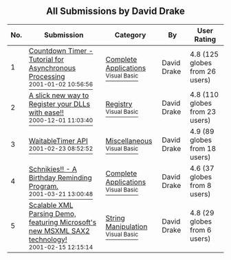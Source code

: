 ﻿<div align="center">

## All Submissions by David Drake

</div>

No.  | Submission | Category | By   | User Rating
---- | ---------- | -------- | ---- | -----------
1 | [Countdown Timer \- Tutorial for Asynchronous Processing<br /><sup>2001-01-02 10:56:56</sup>](https://github.com/Planet-Source-Code/david-drake-countdown-timer-tutorial-for-asynchronous-processing__1-14047) | [Complete Applications<br /><sup>Visual Basic</sup>](../ByCategory/complete-applications__1-27.md) | David Drake | 4.8 (125 globes from 26 users)
2 | [A slick new way to Register your DLLs with ease\!\!<br /><sup>2000-12-01 11:03:40</sup>](https://github.com/Planet-Source-Code/david-drake-a-slick-new-way-to-register-your-dlls-with-ease__1-13246) | [Registry<br /><sup>Visual Basic</sup>](../ByCategory/registry__1-36.md) | David Drake | 4.8 (110 globes from 23 users)
3 | [WaitableTimer API<br /><sup>2001-02-23 08:52:52</sup>](https://github.com/Planet-Source-Code/david-drake-waitabletimer-api__1-21420) | [Miscellaneous<br /><sup>Visual Basic</sup>](../ByCategory/miscellaneous__1-1.md) | David Drake | 4.9 (89 globes from 18 users)
4 | [Schnikies\!\! \- A Birthday Reminding Program\.<br /><sup>2001-03-21 13:00:48</sup>](https://github.com/Planet-Source-Code/david-drake-schnikies-a-birthday-reminding-program__1-22089) | [Complete Applications<br /><sup>Visual Basic</sup>](../ByCategory/complete-applications__1-27.md) | David Drake | 4.6 (37 globes from 8 users)
5 | [Scalable XML Parsing Demo, featuring Microsoft's new MSXML SAX2 technology\!<br /><sup>2001-02-15 12:15:14</sup>](https://github.com/Planet-Source-Code/david-drake-scalable-xml-parsing-demo-featuring-microsoft-s-new-msxml-sax2-technology__1-21035) | [String Manipulation<br /><sup>Visual Basic</sup>](../ByCategory/string-manipulation__1-5.md) | David Drake | 4.8 (29 globes from 6 users)
